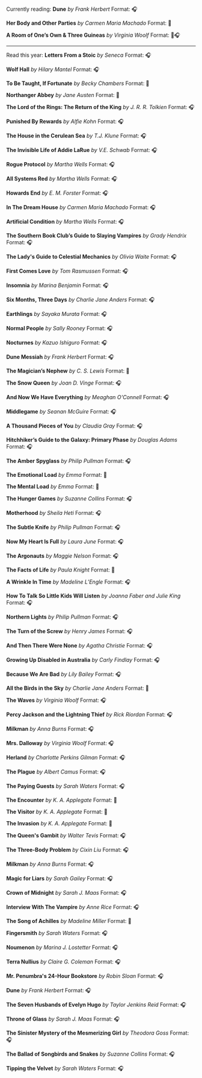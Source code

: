 Currently reading:
**Dune**
*by Frank Herbert*
Format: 🎧

**Her Body and Other Parties**
*by Carmen Maria Machado*
Format: 📖

**A Room of One’s Own & Three Guineas**
*by Virginia Woolf*
Format: 💾🎧

---

Read this year:
**Letters From a Stoic**
*by Seneca*
Format: 🎧

**Wolf Hall**
*by Hilary Mantel*
Format: 🎧

**To Be Taught, If Fortunate**
*by Becky Chambers*
Format: 📖

**Northanger Abbey**
*by Jane Austen*
Format: 💾

**The Lord of the Rings: The Return of the King**
*by J. R. R. Tolkien*
Format: 🎧

**Punished By Rewards**
*by Alfie Kohn*
Format: 🎧

**The House in the Cerulean Sea**
*by T.J. Klune*
Format: 🎧

**The Invisible Life of Addie LaRue**
*by V.E. Schwab*
Format: 🎧

**Rogue Protocol**
*by Martha Wells*
Format: 🎧

**All Systems Red**
*by Martha Wells*
Format: 🎧

**Howards End**
*by E. M. Forster*
Format: 🎧

**In The Dream House**
*by Carmen Maria Machado*
Format: 🎧

**Artificial Condition**
*by Martha Wells*
Format: 🎧

**The Southern Book Club’s Guide to Slaying Vampires**
*by Grady Hendrix*
Format: 🎧

**The Lady's Guide to Celestial Mechanics**
*by Olivia Waite*
Format: 🎧

**First Comes Love**
*by Tom Rasmussen*
Format: 🎧

**Insomnia**
*by Marina Benjamin*
Format: 🎧

**Six Months, Three Days**
*by Charlie Jane Anders*
Format: 🎧

**Earthlings**
*by Sayaka Murata*
Format: 🎧

**Normal People**
*by Sally Rooney*
Format: 🎧

**Nocturnes**
*by Kazuo Ishiguro*
Format: 🎧

**Dune Messiah**
*by Frank Herbert*
Format: 🎧

**The Magician’s Nephew**
*by C. S. Lewis*
Format: 📖

**The Snow Queen**
*by Joan D. Vinge*
Format: 🎧

**And Now We Have Everything**
*by Meaghan O'Connell*
Format: 🎧

**Middlegame**
*by Seanan McGuire*
Format: 🎧

**A Thousand Pieces of You**
*by Claudia Gray*
Format: 🎧

**Hitchhiker’s Guide to the Galaxy: Primary Phase**
*by Douglas Adams*
Format: 🎧

**The Amber Spyglass**
*by Philip Pullman*
Format: 🎧

**The Emotional Load**
*by Emma*
Format: 📖

**The Mental Load**
*by Emma*
Format: 📖

**The Hunger Games**
*by Suzanne Collins*
Format: 🎧

**Motherhood**
*by Sheila Heti*
Format: 🎧

**The Subtle Knife**
*by Philip Pullman*
Format: 🎧

**Now My Heart Is Full**
*by Laura June*
Format: 🎧

**The Argonauts**
*by Maggie Nelson*
Format: 🎧

**The Facts of Life**
*by Paula Knight*
Format: 💾

**A Wrinkle In Time**
*by Madeline L’Engle*
Format: 🎧

**How To Talk So Little Kids Will Listen**
*by Joanna Faber and Julie King*
Format: 🎧

**Northern Lights**
*by Philip Pullman*
Format: 🎧

**The Turn of the Screw**
*by Henry James*
Format: 🎧

**And Then There Were None**
*by Agatha Christie*
Format: 🎧

**Growing Up Disabled in Australia**
*by Carly Findlay*
Format: 🎧

**Because We Are Bad**
*by Lily Bailey*
Format: 🎧

**All the Birds in the Sky**
*by Charlie Jane Anders*
Format: 💾

**The Waves**
*by Virginia Woolf*
Format: 🎧

**Percy Jackson and the Lightning Thief**
*by Rick Riordan*
Format: 🎧

**Milkman**
*by Anna Burns*
Format: 🎧

**Mrs. Dalloway**
*by Virginia Woolf*
Format: 🎧

**Herland**
*by Charlotte Perkins Gilman*
Format: 🎧

**The Plague**
*by Albert Camus*
Format: 🎧

**The Paying Guests**
*by Sarah Waters*
Format: 🎧

**The Encounter**
*by K. A. Applegate*
Format: 💾

**The Visitor**
*by K. A. Applegate*
Format: 💾

**The Invasion**
*by K. A. Applegate*
Format: 💾

**The Queen's Gambit**
*by Walter Tevis*
Format: 🎧

**The Three-Body Problem**
*by Cixin Liu*
Format: 🎧

**Milkman**
*by Anna Burns*
Format: 🎧

**Magic for Liars**
*by Sarah Gailey*
Format: 🎧

**Crown of Midnight**
*by Sarah J. Maas*
Format: 🎧

**Interview With The Vampire**
*by Anne Rice*
Format: 🎧

**The Song of Achilles**
*by Madeline Miller*
Format: 💾

**Fingersmith**
*by Sarah Waters*
Format: 🎧

**Noumenon**
*by Marina J. Lostetter*
Format: 🎧

**Terra Nullius**
*by Claire G. Coleman*
Format: 🎧

**Mr. Penumbra's 24-Hour Bookstore**
*by Robin Sloan*
Format: 🎧

**Dune**
*by Frank Herbert*
Format: 🎧

**The Seven Husbands of Evelyn Hugo**
*by Taylor Jenkins Reid*
Format: 🎧

**Throne of Glass**
*by Sarah J. Maas*
Format: 🎧

**The Sinister Mystery of the Mesmerizing Girl**
*by Theodora Goss*
Format: 🎧

**The Ballad of Songbirds and Snakes**
*by Suzanne Collins*
Format: 🎧

**Tipping the Velvet**
*by Sarah Waters*
Format: 🎧

